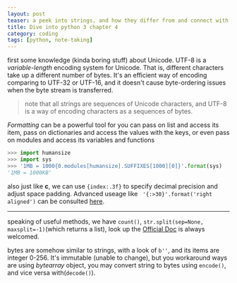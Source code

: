 ```yaml
---
layout: post
teaser: a peek into strings, and how they differ from and connect with bytes
title: Dive into python 3 chapter 4
category: coding
tags: [python, note-taking]
---
```

 first some knowledge (kinda boring stuff) about <def>Unicode</def>. UTF-8 is a _variable-length_ encoding system for Unicode. That is, different characters take up a different number of bytes.
It's an efficient way of encoding comparing to UTF-32 or UTF-16, and it doesn't cause byte-ordering issues when the byte stream is transferred.
>note that all strings are sequences of Unicode characters, and UTF-8 is a way of encoding characters as a sequences of bytes.

*Formatting* can be a powerful tool for you can pass on list and access its item, pass on dictionaries and access the values with the keys, or even pass on modules and access its variables and functions
~~~python
>>> import humansize
>>> import sys
>>> '1MB = 1000{0.modules[humansize].SUFFIXES[1000][0]}'.format(sys)
'1MB = 1000KB'
~~~
also just like **c**, we can use `{index:.3f}` to specify decimal precision and adjust space padding. Advanced useage like ` '{:>30}'.format('right aligned')` can be consulted [here][fm].

---
speaking of useful methods, we have `count()`, `str.split(sep=None, maxsplit=-1)`(which returns a list), look up the [Official Doc][strm] is always welcomed.

bytes are somehow similar to strings, with a look of `b''`, and its items are integer 0-256. It's immutable (unable to change), but you workaround ways are using _bytearray_ object, you may convert string to bytes using `encode()`, and vice versa with(`decode()`).

[fm]: https://docs.python.org/3.1/library/string.html#format-specification-mini-language
[strm]:https://docs.python.org/3/library/stdtypes.html#string-methods
